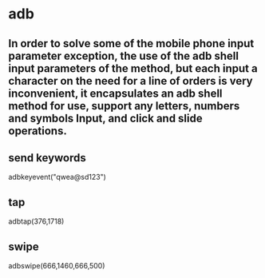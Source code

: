 # adb
In order to solve some of the mobile phone input parameter exception, the use of the adb shell input parameters of the method, but each input a character on the need for a line of orders is very inconvenient, it encapsulates an adb shell method for use, support any letters, numbers and symbols Input, and click and slide operations.
-----------------------


send keywords
-----------------------
adbkeyevent("qwea@sd123")

tap
-----------------------
adbtap(376,1718)

swipe
-----------------------
adbswipe(666,1460,666,500)
